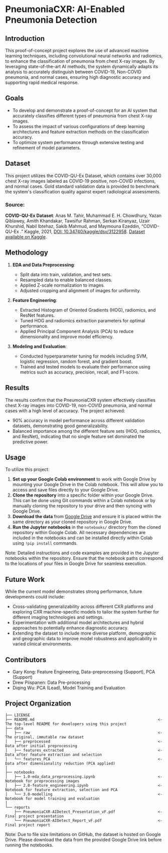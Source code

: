 # PneumoniaCXR: AI-Enabled Pneumonia Detection

## Introduction

This proof-of-concept project explores the use of advanced machine learning techniques, including convolutional neural networks and radiomics, to enhance the classification of pneumonia from chest X-ray images. By leveraging state-of-the-art AI methods, the system dynamically adapts its analysis to accurately distinguish between COVID-19, Non-COVID pneumonia, and normal cases, ensuring high diagnostic accuracy and supporting rapid medical response.

## Goals

- To develop and demonstrate a proof-of-concept for an AI system that accurately classifies different types of pneumonia from chest X-ray images.
- To assess the impact of various configurations of deep learning architectures and feature extraction methods on the classification accuracy.
- To optimize system performance through extensive testing and refinement of model parameters.

## Dataset

This project utilizes the COVID-QU-Ex Dataset, which contains over 30,000 chest X-ray images labeled as COVID-19 positive, non-COVID infections, and normal cases. Gold standard validation data is provided to benchmark the system's classification quality against expert radiological assessments.

### Source:
**COVID-QU-Ex Dataset**: Anas M. Tahir, Muhammad E. H. Chowdhury, Yazan Qiblawey, Amith Khandakar, Tawsifur Rahman, Serkan Kiranyaz, Uzair Khurshid, Nabil Ibtehaz, Sakib Mahmud, and Maymouna Ezeddin, “COVID-QU-Ex .” Kaggle, 2021, [DOI: 10.34740/kaggle/dsv/3122958](https://doi.org/10.34740/kaggle/dsv/3122958). [Dataset available on Kaggle](https://www.kaggle.com/datasets/anasmohammedtahir/covidqu).

## Methodology

1. **EDA and Data Preprocessing**:
   - Split data into train, validation, and test sets.
   - Resampled data to enable balanced classes.
   - Applied Z-scale normalization to images.
   - Adjusted cropping and alignment of images for uniformity.

2. **Feature Engineering**:
   - Extracted Histogram of Oriented Gradients (HOG), radiomics, and ResNet features.
   - Tuned HOG and radiomics extraction parameters for optimal performance.
   - Applied Principal Component Analysis (PCA) to reduce dimensionality and improve model efficiency.

3. **Modeling and Evaluation**:
   - Conducted hyperparameter tuning for models including SVM, logistic regression, random forest, and gradient boost.
   - Trained and tested models to evaluate their performance using metrics such as accuracy, precision, recall, and F1-score.

## Results

The results confirm that the PneumoniaCXR system effectively classifies chest X-ray images into COVID-19, non-COVID pneumonia, and normal cases with a high level of accuracy. The project achieved:
- 90% accuracy in model performance across different validation datasets, demonstrating good generalizability.
- Balanced importance among the different feature sets (HOG, radiomics, and ResNet), indicating that no single feature set dominated the predictive power.

## Usage

To utilize this project:
1. **Set up your Google Colab environment** to work with Google Drive by mounting your Google Drive in the Colab notebook. This will allow you to access and save files directly to your Google Drive.
2. **Clone the repository** into a specific folder within your Google Drive. This can be done using Git commands within a Colab notebook or by manually cloning the repository to your drive and then syncing with Google Drive.
3. **Download the data** from [Google Drive](https://drive.google.com/drive/folders/1Q44uT-VRO5vdfUt8FB4HovXdvRvj8SBd?usp=sharing) and ensure it is placed within the same directory as your cloned repository in Google Drive.
4. **Run the Jupyter notebooks** in the `notebooks/` directory from the cloned repository within Google Colab. All necessary dependencies are included in the notebooks and can be installed directly within Colab using `!pip install` commands.

Note: Detailed instructions and code examples are provided in the Jupyter notebooks within the repository. Ensure that the notebook paths correspond to the locations of your files in Google Drive for seamless execution.

## Future Work

While the current model demonstrates strong performance, future developments could include:
- Cross-validating generalizability across different CXR platforms and exploring CXR machine-specific models to tailor the system further for different imaging technologies and settings.
- Experimentation with additional model architectures and hybrid approaches to potentially enhance diagnostic accuracy.
- Extending the dataset to include more diverse platform, demographic and geographic data to improve model robustness and applicability in varied clinical environments.

## Contributors
- Gary Kong: Feature Engineering, Data-preprocessing (Support), PCA (Support)
- Drew Piispanen: Data Pre-processing
- Diqing Wu: PCA (Lead), Model Training and Evaluation

## Project Organization

    ├── LICENSE
    ├── README.md                                                       <- The top-level README for developers using this project
    ├── data
    │   ├── raw                                                         <- The original, immutable raw dataset
    │   ├── preprocessed                                                <- Data after initial preprocessing
    │   ├── features_extracted                                          <- Data after feature extraction and selection
    │   └── features_PCA                                                <- Data after dimensionality reduction (PCA applied)
    │
    ├── notebooks
    │   ├── 1.0-eda_data_preprocessing.ipynb                            <- Notebook for preprocessing images 
    │   ├── 2.0-feature_engineering.ipynb                               <- Notebook for feature extraction, selection and PCA
    │   └── 3.0-modelling                                               <- Notebook for model training and evaluation
    │
    └── reports
        ├── PneumoniaCXR-AIDetect_Presentation_vF.pdf                   <- Final project presentation
        └── PneumoniaCXR-AIDetect_Report_vF.pdf                         <- Final project report

Note: Due to file size limitations on GitHub, the dataset is hosted on Google Drive. Please download the data from the provided Google Drive link before running the notebooks.